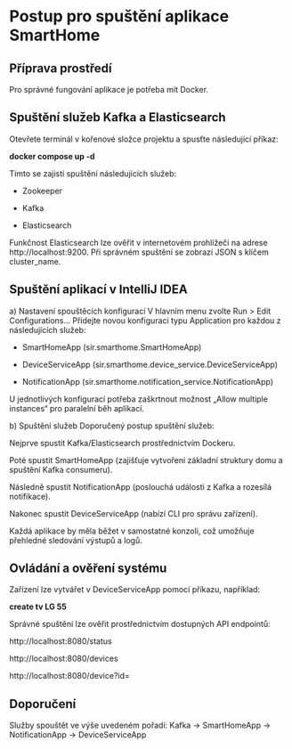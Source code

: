 # Postup pro spuštění aplikace SmartHome
## Příprava prostředí
Pro správné fungování aplikace je potřeba mít Docker.

## Spuštění služeb Kafka a Elasticsearch
Otevřete terminál v kořenové složce projektu a spusťte následující příkaz:

**docker compose up -d**


Tímto se zajistí spuštění následujících služeb:
- Zookeeper

- Kafka

- Elasticsearch

Funkčnost Elasticsearch lze ověřit v internetovém prohlížeči na adrese http://localhost:9200.
Při správném spuštění se zobrazí JSON s klíčem cluster_name.

## Spuštění aplikací v IntelliJ IDEA
a) Nastavení spouštěcích konfigurací
V hlavním menu zvolte Run > Edit Configurations…
Přidejte novou konfiguraci typu Application pro každou z následujících služeb:
-  SmartHomeApp (sir.smarthome.SmartHomeApp)

- DeviceServiceApp (sir.smarthome.device_service.DeviceServiceApp)

- NotificationApp (sir.smarthome.notification_service.NotificationApp)

U jednotlivých konfigurací potřeba zaškrtnout možnost „Allow multiple instances“ pro paralelní běh aplikací.

b) Spuštění služeb
Doporučený postup spuštění služeb:

Nejprve spustit Kafka/Elasticsearch prostřednictvím Dockeru.

Poté spustit SmartHomeApp (zajišťuje vytvoření základní struktury domu a spuštění Kafka consumeru).

Následně spustit NotificationApp (poslouchá události z Kafka a rozesílá notifikace).

Nakonec spustit DeviceServiceApp (nabízí CLI pro správu zařízení).

Každá aplikace by měla běžet v samostatné konzoli, což umožňuje přehledné sledování výstupů a logů.

## Ovládání a ověření systému
Zařízení lze vytvářet v DeviceServiceApp pomocí příkazu, například:


**create tv LG 55 <roomId>**

Správné spuštění lze ověřit prostřednictvím dostupných API endpointů:

http://localhost:8080/status

http://localhost:8080/devices

http://localhost:8080/device?id=<uuid>

## Doporučení
Služby spouštět ve výše uvedeném pořadí:
Kafka → SmartHomeApp → NotificationApp → DeviceServiceApp
